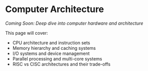 # Computer Architecture

*Coming Soon: Deep dive into computer hardware and architecture*

This page will cover:
- CPU architecture and instruction sets
- Memory hierarchy and caching systems
- I/O systems and device management
- Parallel processing and multi-core systems
- RISC vs CISC architectures and their trade-offs